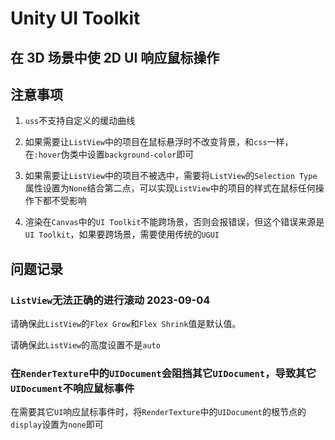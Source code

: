 # Unity UI Toolkit
<p id="8XsJXA2ZbqkukR22gXDrnt">

## 在 3D 场景中使 2D UI 响应鼠标操作

</p>


<p id="dMzFYFkbKrPMoj7yrAurZa">



</p>


<p id="5CwF7A3VANSdMBTfBhofTn">

## 注意事项

</p>


1. `uss`不支持自定义的缓动曲线


1. 如果需要让`ListView`中的项目在鼠标悬浮时不改变背景，和`css`一样，在`:hover`伪类中设置`background-color`即可


1. 如果需要让`ListView`中的项目不被选中，需要将`ListView`的`Selection Type`属性设置为`None`结合第二点，可以实现`ListView`中的项目的样式在鼠标任何操作下都不受影响


1. 渲染在`Canvas`中的`UI Toolkit`不能跨场景，否则会报错误，但这个错误来源是`UI Toolkit`，如果要跨场景，需要使用传统的`UGUI`


<p id="7nPuKjpnNHJRxtgu4YLQiu">

## 问题记录

</p>


<p id="oe4GvT3mg9YnNrxpebvvd8">

### `ListView`无法正确的进行滚动 2023-09-04

</p>


<p id="dvognYDPmeHYHm74Hv1Tzh">

请确保此`ListView`的`Flex Grow`和`Flex Shrink`值是默认值。

</p>


<p id="bQzzmLQdqSoKW614A6kAby">

请确保此`ListView`的高度设置不是`auto`

</p>


<p id="n3XHCtAohk55CeoHZTHwyw">

### 在`RenderTexture`中的`UIDocument`会阻挡其它`UIDocument`，导致其它`UIDocument`不响应鼠标事件

</p>


<p id="hAoj6vyJw6JnyBhzwoZGr5">

在需要其它`UI`响应鼠标事件时，将`RenderTexture`中的`UIDocument`的根节点的`display`设置为`none`即可

</p>


